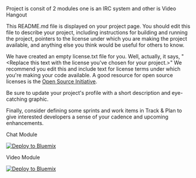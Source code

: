 Project is consit of 2 modules one is an IRC system and other is Video Hangout

This README.md file is displayed on your project page. You should edit this 
file to describe your project, including instructions for building and 
running the project, pointers to the license under which you are making the 
project available, and anything else you think would be useful for others to
know.

We have created an empty license.txt file for you. Well, actually, it says,
"<Replace this text with the license you've chosen for your project.>" We 
recommend you edit this and include text for license terms under which you're
making your code available. A good resource for open source licenses is the 
[Open Source Initiative](http://opensource.org/).

Be sure to update your project's profile with a short description and 
eye-catching graphic.

Finally, consider defining some sprints and work items in Track & Plan to give 
interested developers a sense of your cadence and upcoming enhancements.

Chat Module

[![Deploy to Bluemix](https://bluemix.net/deploy/button.png)](https://bluemix.net/deploy?repository=https://github.com/ShivamJha/ibm_hack_chat)


Video Module

[![Deploy to Bluemix](https://bluemix.net/deploy/button.png)](https://bluemix.net/deploy?repository=https://github.com/ShivamJha/ibm_hack)


